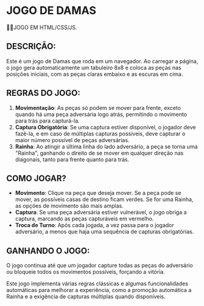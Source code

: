 # JOGO DE DAMAS
👨‍🏫JOGO EM HTML/CSS/JS.


## DESCRIÇÃO:
Este é um jogo de Damas que roda em um navegador. Ao carregar a página, o jogo gera automaticamente um tabuleiro 8x8 e coloca as peças nas posições iniciais, com as peças claras embaixo e as escuras em cima.

## REGRAS DO JOGO:
1. **Movimentação**: As peças só podem se mover para frente, exceto quando há uma peça adversária logo atrás, permitindo o movimento para trás para capturá-la.
2. **Captura Obrigatória**: Se uma captura estiver disponível, o jogador deve fazê-la, e em caso de múltiplas capturas possíveis, deve capturar o maior número possível de peças adversárias.
3. **Rainha**: Ao atingir a última linha do lado adversário, a peça se torna uma "Rainha", ganhando o direito de se mover em qualquer direção nas diagonais, tanto para frente quanto para trás.

## COMO JOGAR?
- **Movimento**: Clique na peça que deseja mover. Se a peça pode se mover, as possíveis casas de destino ficam verdes. Se for uma Rainha, as opções de movimento são mais amplas.
- **Captura**: Se uma peça adversária estiver vulnerável, o jogo obriga a captura, marcando as peças capturáveis em vermelho.
- **Troca de Turno**: Após cada jogada, a vez passa para o jogador adversário, a menos que haja uma sequência de capturas obrigatórias.

## GANHANDO O JOGO:
O jogo continua até que um jogador capture todas as peças do adversário ou bloqueie todos os movimentos possíveis, forçando a vitória.

Este jogo implementa várias regras clássicas e algumas funcionalidades automáticas para melhorar a experiência, como a promoção automática a Rainha e a exigência de capturas múltiplas quando disponíveis.
